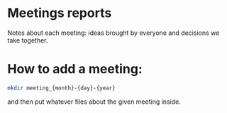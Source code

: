 # Meetings reports
Notes about each meeting: ideas brought by everyone and decisions we take together.

# How to add a meeting:

```bash
mkdir meeting_{month}-{day}-{year}
```

and then put whatever files about the given meeting inside.
